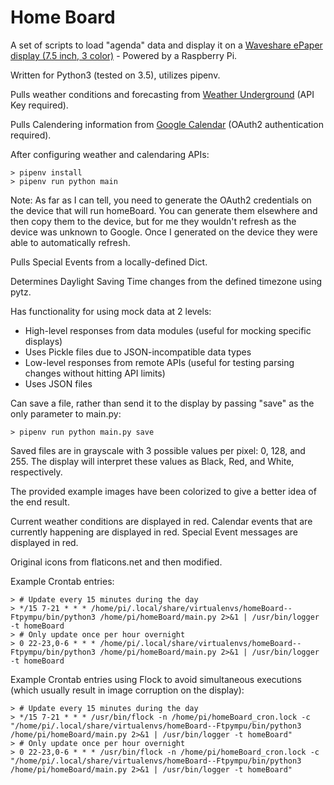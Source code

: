 # Home Board

A set of scripts to load "agenda" data and display it on a [Waveshare ePaper display (7.5 inch, 3 color)](https://www.waveshare.com/product/7.5inch-e-paper-hat-b.htm) - Powered by a Raspberry Pi.

Written for Python3 (tested on 3.5), utilizes pipenv.

Pulls weather conditions and forecasting from [Weather Underground](https://www.wunderground.com/weather/api/) (API Key required).

Pulls Calendering information from [Google Calendar](https://developers.google.com/google-apps/calendar/) (OAuth2 authentication required).

After configuring weather and calendaring APIs:

    > pipenv install
    > pipenv run python main

Note: As far as I can tell, you need to generate the OAuth2 credentials on the device that will run homeBoard.  You can generate them elsewhere and then copy them to the device, but for me they wouldn't refresh as the device was unknown to Google.  Once I generated on the device they were able to automatically refresh.

Pulls Special Events from a locally-defined Dict.

Determines Daylight Saving Time changes from the defined timezone using pytz.

Has functionality for using mock data at 2 levels:
 - High-level responses from data modules (useful for mocking specific displays)
  - Uses Pickle files due to JSON-incompatible data types
 - Low-level responses from remote APIs (useful for testing parsing changes without hitting API limits)
  - Uses JSON files

Can save a file, rather than send it to the display by passing "save" as the only parameter to main.py:

    > pipenv run python main.py save

Saved files are in grayscale with 3 possible values per pixel: 0, 128, and 255.  The display will interpret these values as Black, Red, and White, respectively.

The provided example images have been colorized to give a better idea of the end result.

Current weather conditions are displayed in red.
Calendar events that are currently happening are displayed in red.
Special Event messages are displayed in red.

Original icons from flaticons.net and then modified.

Example Crontab entries:

    > # Update every 15 minutes during the day
    > */15 7-21 * * * /home/pi/.local/share/virtualenvs/homeBoard--Ftpympu/bin/python3 /home/pi/homeBoard/main.py 2>&1 | /usr/bin/logger -t homeBoard
    > # Only update once per hour overnight
    > 0 22-23,0-6 * * * /home/pi/.local/share/virtualenvs/homeBoard--Ftpympu/bin/python3 /home/pi/homeBoard/main.py 2>&1 | /usr/bin/logger -t homeBoard

Example Crontab entries using Flock to avoid simultaneous executions (which usually result in image corruption on the display):

    > # Update every 15 minutes during the day
    > */15 7-21 * * * /usr/bin/flock -n /home/pi/homeBoard_cron.lock -c "/home/pi/.local/share/virtualenvs/homeBoard--Ftpympu/bin/python3 /home/pi/homeBoard/main.py 2>&1 | /usr/bin/logger -t homeBoard"
    > # Only update once per hour overnight
    > 0 22-23,0-6 * * * /usr/bin/flock -n /home/pi/homeBoard_cron.lock -c "/home/pi/.local/share/virtualenvs/homeBoard--Ftpympu/bin/python3 /home/pi/homeBoard/main.py 2>&1 | /usr/bin/logger -t homeBoard"

